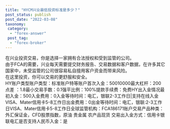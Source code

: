 ```yaml
---
title: "HYCM兴业最低投资标准是多少？"
post_status: publish
post_date: "2022-03-08"
taxonomy:
 category: 
  - "forex-answer"
 post_tag: 
  - "forex-broker"
---
```


在兴业投资交易，你是选择一家拥有合法授权和受到监管的公司。  
由于FCA的需要，兴业每天需要提交财务报告、交易数据和客户数据，在许多其它国家中，未受监管的公司很容易私自擅用客户资金而带来风险。  
在这里投资，你可以交易的更舒服和安全。  
HY账户类型账户类型：标准账户特等账户首次入金：50010000最大杠杆：200 点差 ：1.8最小交易手数：0.1强平比例：100%提款手续费：免费HY出入金情况最初入金：500入金费用：0入金等待时间：电汇，银联2-3工作日|支持在线入金VISA、Mater信用卡5-8工作日出金费用：0出金等待时间：电汇，银联:2-3工作日VISA、Mater信用卡5-8工作日全球监管机构：FCA186171账户交易产品种类：外汇保证金，CFD股票指数，原油 贵金属 农产品现货 交易出入金方式：信用卡银联电汇是否支持人民币入金：是
